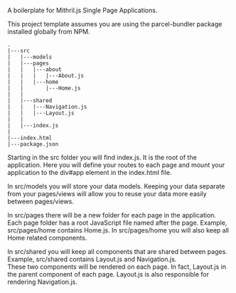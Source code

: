 A boilerplate for Mithril.js Single Page Applications.

This project template assumes you are using the parcel-bundler package installed globally from NPM.  

```
.
|---src
|   |---models
|   |---pages
|   |   |---about
|   |   |   |---About.js
|   |   |---home
|   |       |---Home.js
|   |
|   |---shared
|   |   |---Navigation.js
|   |   |---Layout.js
|   |
|   |---index.js
|
|---index.html
|---package.json
```

Starting in the src folder you will find index.js.  It is the root of the application.  Here you will define your routes to each page and
mount your application to the div#app element in the index.html file.  

In src/models you will store your data models.  Keeping your data separate from your pages/views will allow you to reuse your data more
easily between pages/views.

In src/pages there will be a new folder for each page in the application.  Each page folder has a root JavaScript file named after the
page.  Example, src/pages/home contains Home.js.  In src/pages/home you will also keep all Home related components.  

In src/shared you will keep all components that are shared between pages.  Example, src/shared contains Layout.js and Navigation.js.  
These two components will be rendered on each page.  In fact, Layout.js in the parent component of each page.  Layout.js is also
responsible for rendering Navigation.js.
